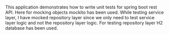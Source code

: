 This  application demonstrates how to  write unit tests for
spring boot rest API.
Here for mocking objects mockito has been used.
While  testing service layer, I have mocked repository layer since 
we only need to test service layer logic and not the repository layer logic.
For testing repository layer H2 database has been used.